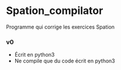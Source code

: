 # Spation_compilator

Programme qui corrige les exercices Spation


### v0
- Écrit en python3
- Ne compile que du code écrit en python3